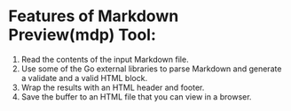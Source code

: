 # Features of Markdown Preview(mdp) Tool:


1. Read the contents of the input Markdown file.
2. Use some of the Go external libraries to parse Markdown and generate a validate and a valid HTML block.
3. Wrap the results with an HTML header and footer.
4. Save the buffer to an HTML file that you can view in a browser.
